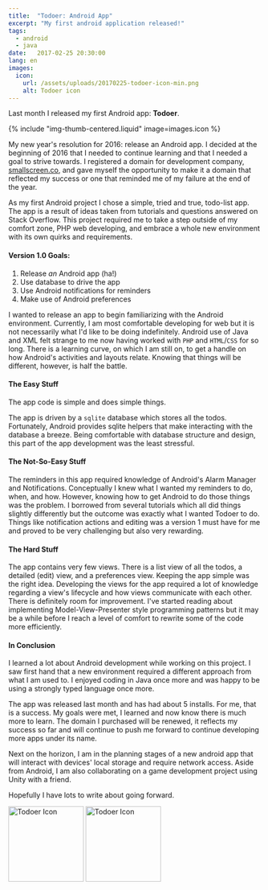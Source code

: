 ```yaml
---
title:  "Todoer: Android App"
excerpt: "My first android application released!"
tags:
  - android
  - java
date:   2017-02-25 20:30:00
lang: en
images:
  icon:
    url: /assets/uploads/20170225-todoer-icon-min.png
    alt: Todoer icon
---
```

Last month I released my first Android app: **Todoer**.

{% include "img-thumb-centered.liquid" image=images.icon %}

My new year's resolution for 2016: release an Android app.
I decided at the beginning of 2016 that I needed to continue learning and that I needed a goal to strive towards. I registered a domain for development company, <a href="http://www.smallscreen.co" target="_blank">smallscreen.co</a>, and gave myself the opportunity to make it a domain that reflected my success or one that reminded me of my failure at the end of the year.

As my first Android project I chose a simple, tried and true, todo-list app.
The app is a result of ideas taken from tutorials and questions answered on Stack Overflow. This project required me to take a step outside of my comfort zone, PHP web developing, and embrace a whole new environment with its own quirks and requirements.

#### Version 1.0 Goals:
1. Release *an* Android app (ha!)
2. Use database to drive the app
3. Use Android notifications for reminders
4. Make use of Android preferences

I wanted to release an app to begin familiarizing with the Android environment.
Currently, I am most comfortable developing for web but it is not necessarily what I'd like to be doing indefinitely. Android use of Java and XML felt strange to me now having worked with ```PHP``` and ```HTML```/```CSS``` for so long. There is a learning curve, on which I am still on, to get a handle on how Android's activities and layouts relate. Knowing that things will be different, however, is half the battle.

#### The Easy Stuff

The app code is simple and does simple things.

The app is driven by a ```sqlite``` database which stores all the todos. Fortunately, Android provides sqlite helpers that make interacting with the database a breeze. Being comfortable with database structure and design, this part of the app development was the least stressful.

#### The Not-So-Easy Stuff

The reminders in this app required knowledge of Android's Alarm Manager and Notifications. Conceptually I knew what I wanted my reminders to do, when, and how. However, knowing how to get Android to do those things was the problem. I borrowed from several tutorials which all did things slightly differently but the outcome was exactly what I wanted Todoer to do. Things like notification actions and editing was a version 1 must have for me and proved to be very challenging but also very rewarding.

#### The Hard Stuff

The app contains very few views. There is a list view of all the todos, a detailed (edit) view, and a preferences view. Keeping the app simple was the right idea. Developing the views for the app required a lot of knowledge regarding a view's lifecycle and how views communicate with each other. There is definitely room for improvement. I've started reading about implementing Model-View-Presenter style programming patterns but it may be a while before I reach a level of comfort to rewrite some of the code more efficiently.

#### In Conclusion

I learned a lot about Android development while working on this project.
I saw first hand that a new environment required a different approach from what I am used to. I enjoyed coding in Java once more and was happy to be using a strongly typed language once more.

The app was released last month and has had about 5 installs.
For me, that is a success. My goals were met, I learned and now know there is much more to learn. The domain I purchased will be renewed, it reflects my success so far and will continue to push me forward to continue developing more apps under its name.

Next on the horizon, I am in the planning stages of a new android app that will interact with devices' local storage and require network access. Aside from Android, I am also collaborating on a game development project using Unity with a friend.

Hopefully I have lots to write about going forward.

<img src="/assets/uploads/20170225-todoer-screenshot-1-min.png" alt="Todoer Icon" style="width: 150px; display: inline-block;" />
<img src="/assets/uploads/20170225-todoer-screenshot-2-min.png" alt="Todoer Icon" style="width: 150px; display: inline-block;" />
